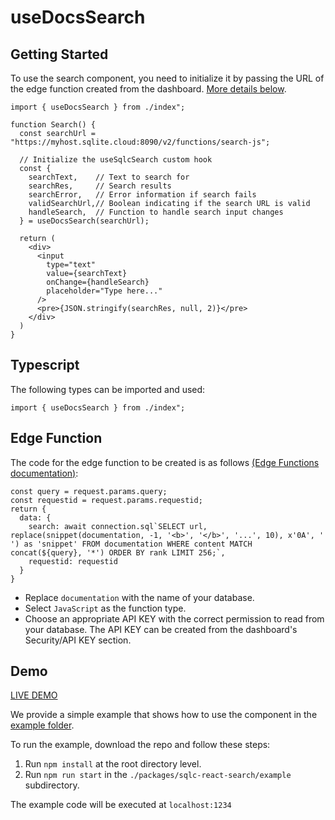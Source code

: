# useDocsSearch

## Getting Started

To use the search component, you need to initialize it by passing the URL of the edge function created from the dashboard. [More details below](#edge-function).

```
import { useDocsSearch } from ./index";

function Search() {
  const searchUrl = "https://myhost.sqlite.cloud:8090/v2/functions/search-js";

  // Initialize the useSqlcSearch custom hook
  const {
    searchText,    // Text to search for
    searchRes,     // Search results
    searchError,   // Error information if search fails
    validSearchUrl,// Boolean indicating if the search URL is valid
    handleSearch,  // Function to handle search input changes
  } = useDocsSearch(searchUrl);

  return (
    <div>
      <input
        type="text"
        value={searchText}
        onChange={handleSearch}
        placeholder="Type here..."
      />
      <pre>{JSON.stringify(searchRes, null, 2)}</pre>
    </div>
  )
}
```


## Typescript
The following types can be imported and used:

```
import { useDocsSearch } from ./index";
```


## Edge Function

The code for the edge function to be created is as follows [(Edge Functions documentation)](https://docs.sqlitecloud.io/docs/introduction/edge_functions):
```
const query = request.params.query;
const requestid = request.params.requestid;
return {
  data: {
    search: await connection.sql`SELECT url, replace(snippet(documentation, -1, '<b>', '</b>', '...', 10), x'0A', ' ') as 'snippet' FROM documentation WHERE content MATCH concat(${query}, '*') ORDER BY rank LIMIT 256;`,
    requestid: requestid
  }
}
```
- Replace `documentation` with the name of your database.
- Select `JavaScript` as the function type.
- Choose an appropriate API KEY with the correct permission to read from your database. The API KEY can be created from the dashboard's Security/API KEY section.


## Demo
[LIVE DEMO](https://sqlc-react-search.vercel.app/)

We provide a simple example that shows how to use the component in the [example folder](https://github.com/sqlitecloud/sqlc-components/tree/main/packages/sqlc-react-search/example).

To run the example, download the repo and follow these steps:
1. Run `npm install` at the root directory level.
2. Run `npm run start` in the `./packages/sqlc-react-search/example` subdirectory.

The example code will be executed at `localhost:1234`

